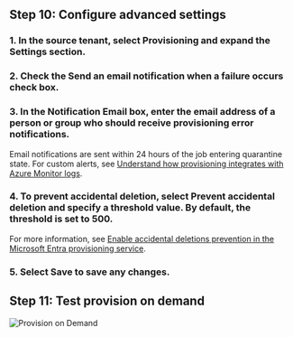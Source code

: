 ## Step 10: Configure advanced settings

### 1. In the source tenant, select Provisioning and expand the Settings section.

### 2. Check the Send an email notification when a failure occurs check box.

### 3. In the Notification Email box, enter the email address of a person or group who should receive provisioning error notifications.

Email notifications are sent within 24 hours of the job entering quarantine state.
For custom alerts, see [Understand how provisioning integrates with Azure Monitor logs](https://docs.microsoft.com).

### 4. To prevent accidental deletion, select Prevent accidental deletion and specify a threshold value. By default, the threshold is set to 500.

For more information, see [Enable accidental deletions prevention in the Microsoft Entra provisioning service](https://docs.microsoft.com).

### 5. Select Save to save any changes.

## Step 11: Test provision on demand

![Provision on Demand](https://example.com/provision_on_demand.png)